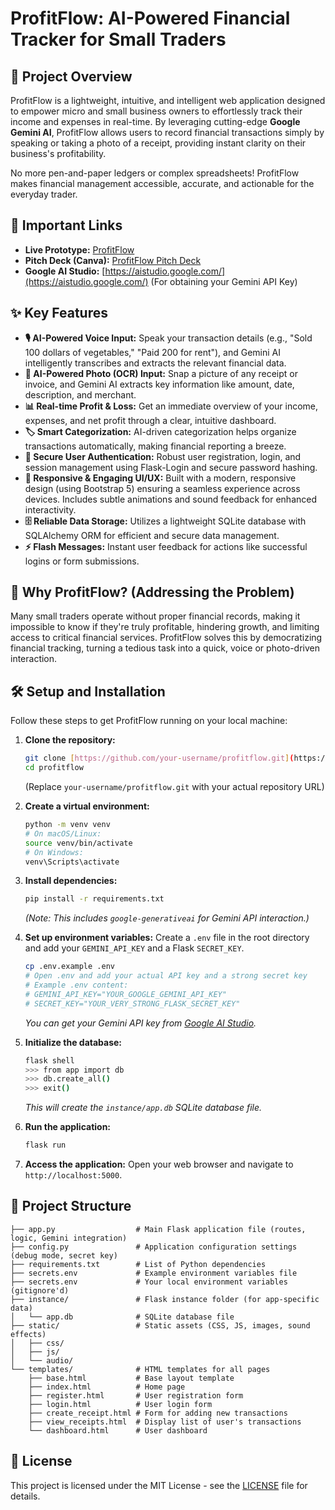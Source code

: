 # ProfitFlow: AI-Powered Financial Tracker for Small Traders

## 🚀 Project Overview

ProfitFlow is a lightweight, intuitive, and intelligent web application designed to empower micro and small business owners to effortlessly track their income and expenses in real-time. By leveraging cutting-edge **Google Gemini AI**, ProfitFlow allows users to record financial transactions simply by speaking or taking a photo of a receipt, providing instant clarity on their business's profitability.

No more pen-and-paper ledgers or complex spreadsheets! ProfitFlow makes financial management accessible, accurate, and actionable for the everyday trader.

## 🔗 Important Links

* **Live Prototype:** [ProfitFlow](https://profitflow.unicodeonesolutions.com/)
* **Pitch Deck (Canva):** [ProfitFlow Pitch Deck](https://www.canva.com/design/DAGogacxMd0/yoUY9FwSudQU6cSmZW6JOA/view?utm_content=DAGogacxMd0&utm_campaign=designshare&utm_medium=link2&utm_source=uniquelinks&utlId=h2d57e03dfa)
* **Google AI Studio:** [https://aistudio.google.com/](https://aistudio.google.com/) (For obtaining your Gemini API Key)


## ✨ Key Features

* **🎙️ AI-Powered Voice Input:** Speak your transaction details (e.g., "Sold 100 dollars of vegetables," "Paid 200 for rent"), and Gemini AI intelligently transcribes and extracts the relevant financial data.
* **📸 AI-Powered Photo (OCR) Input:** Snap a picture of any receipt or invoice, and Gemini AI extracts key information like amount, date, description, and merchant.
* **📊 Real-time Profit & Loss:** Get an immediate overview of your income, expenses, and net profit through a clear, intuitive dashboard.
* **🏷️ Smart Categorization:** AI-driven categorization helps organize transactions automatically, making financial reporting a breeze.
* **👤 Secure User Authentication:** Robust user registration, login, and session management using Flask-Login and secure password hashing.
* **📱 Responsive & Engaging UI/UX:** Built with a modern, responsive design (using Bootstrap 5) ensuring a seamless experience across devices. Includes subtle animations and sound feedback for enhanced interactivity.
* **🗄️ Reliable Data Storage:** Utilizes a lightweight SQLite database with SQLAlchemy ORM for efficient and secure data management.
* **⚡ Flash Messages:** Instant user feedback for actions like successful logins or form submissions.

## 🌟 Why ProfitFlow? (Addressing the Problem)

Many small traders operate without proper financial records, making it impossible to know if they're truly profitable, hindering growth, and limiting access to critical financial services. ProfitFlow solves this by democratizing financial tracking, turning a tedious task into a quick, voice or photo-driven interaction.

## 🛠️ Setup and Installation

Follow these steps to get ProfitFlow running on your local machine:

1.  **Clone the repository:**
    ```bash
    git clone [https://github.com/your-username/profitflow.git](https://github.com/your-username/profitflow.git)
    cd profitflow
    ```
    (Replace `your-username/profitflow.git` with your actual repository URL)

2.  **Create a virtual environment:**
    ```bash
    python -m venv venv
    # On macOS/Linux:
    source venv/bin/activate
    # On Windows:
    venv\Scripts\activate
    ```

3.  **Install dependencies:**
    ```bash
    pip install -r requirements.txt
    ```
    *(Note: This includes `google-generativeai` for Gemini API interaction.)*

4.  **Set up environment variables:**
    Create a `.env` file in the root directory and add your `GEMINI_API_KEY` and a Flask `SECRET_KEY`.
    ```bash
    cp .env.example .env
    # Open .env and add your actual API key and a strong secret key
    # Example .env content:
    # GEMINI_API_KEY="YOUR_GOOGLE_GEMINI_API_KEY"
    # SECRET_KEY="YOUR_VERY_STRONG_FLASK_SECRET_KEY"
    ```
    *You can get your Gemini API key from [Google AI Studio](https://aistudio.google.com/app/apikey).*

5.  **Initialize the database:**
    ```bash
    flask shell
    >>> from app import db
    >>> db.create_all()
    >>> exit()
    ```
    *This will create the `instance/app.db` SQLite database file.*

6.  **Run the application:**
    ```bash
    flask run
    ```

7.  **Access the application:**
    Open your web browser and navigate to `http://localhost:5000`.

## 📂 Project Structure

```
├── app.py                  # Main Flask application file (routes, logic, Gemini integration)
├── config.py               # Application configuration settings (debug mode, secret key)
├── requirements.txt        # List of Python dependencies
├── secrets.env             # Example environment variables file
├── secrets.env             # Your local environment variables (gitignore'd)
├── instance/               # Flask instance folder (for app-specific data)
│   └── app.db              # SQLite database file
├── static/                 # Static assets (CSS, JS, images, sound effects)
│   ├── css/
│   ├── js/
│   └── audio/
└── templates/              # HTML templates for all pages
    ├── base.html           # Base layout template
    ├── index.html          # Home page
    ├── register.html       # User registration form
    ├── login.html          # User login form
    ├── create_receipt.html # Form for adding new transactions
    ├── view_receipts.html  # Display list of user's transactions
    └── dashboard.html      # User dashboard
```


## 📄 License

This project is licensed under the MIT License - see the [LICENSE](LICENSE) file for details.
